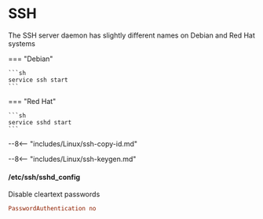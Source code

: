 # SSH

The SSH server daemon has slightly different names on Debian and Red Hat systems

=== "Debian"

    ```sh
    service ssh start
    ```

=== "Red Hat"

    ```sh
    service sshd start
    ```

--8<-- "includes/Linux/ssh-copy-id.md"

--8<-- "includes/Linux/ssh-keygen.md"

#### /etc/ssh/sshd_config

Disable cleartext passwords
```ini
PasswordAuthentication no
```